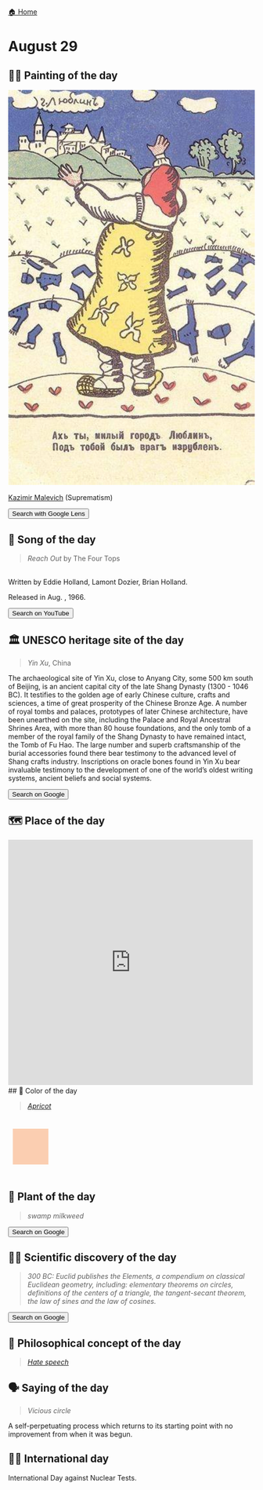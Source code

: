 
[🏠 Home](../../index.md)

# August 29

## 🧑‍🎨 Painting of the day

<img width="600" src="../img/Kazimir_Malevich_6.jpg">

[Kazimir Malevich](http://en.wikipedia.org/wiki/Kazimir_Malevich) (Suprematism)

<button class="btn btn-success"
onclick=" window.open('https://lens.google.com/uploadbyurl?url=https://iretes.github.io/one-a-day/data/img/Kazimir_Malevich_6.jpg','_blank')">
Search with Google Lens
</button>

## 🎼 Song of the day

> *Reach Out*
by The Four Tops

<br />Written by Eddie Holland, Lamont Dozier, Brian Holland.

Released in Aug. , 1966.

<button class="btn btn-success"
onclick=" window.open('http://www.youtube.com/search?q=Reach Out by The Four Tops','_blank')">
Search on YouTube
</button>

## 🏛️ UNESCO heritage site of the day

> *Yin Xu*, China

<p>The archaeological site of Yin Xu, close to Anyang City, some 500 km south of Beijing, is an ancient capital city of the late Shang Dynasty (1300 - 1046 BC). It testifies to the golden age of early Chinese culture, crafts and sciences, a time of great prosperity of the Chinese Bronze Age. A number of royal tombs and palaces, prototypes of later Chinese architecture, have been unearthed on the site, including the Palace and Royal Ancestral Shrines Area, with more than 80 house foundations, and the only tomb of a member of the royal family of the Shang Dynasty to have remained intact, the Tomb of Fu Hao. The large number and superb craftsmanship of the burial accessories found there bear testimony to the advanced level of Shang crafts industry. Inscriptions on oracle bones found in Yin Xu bear invaluable testimony to the development of one of the world’s oldest writing systems, ancient beliefs and social systems.</p>

<button class="btn btn-success"
onclick=" window.open('http://www.google.com/search?q=Yin Xu','_blank')">
Search on Google
</button>

## 🗺️ Place of the day

<iframe
src="https://www.mapcrunch.com"
name="mapcrunch"
width="500"
height="500"
allowTransparency="true"
scrolling="no"
frameborder="0"
>
</iframe>
## 🎨 Color of the day

> *[Apricot](https://en.wikipedia.org/wiki/Apricot_(color))*

<div style="color:#FBCEB1; font-size: 100px;">&#9632;</div>

## 🌿 Plant of the day

> *swamp milkweed*

<button class="btn btn-success"
onclick=" window.open('http://www.google.com/search?q=swamp milkweed','_blank')">
Search on Google
</button>

## 🧑‍🔬 Scientific discovery of the day

> *300 BC: Euclid publishes the Elements, a compendium on classical Euclidean geometry, including: elementary theorems on circles, definitions of the centers of a triangle, the tangent-secant theorem, the law of sines and the law of cosines.*

<button class="btn btn-success"
onclick=" window.open('http://www.google.com/search?q=300 BC: Euclid publishes the Elements, a compendium on classical Euclidean geometry, including: elementary theorems on circles, definitions of the centers of a triangle, the tangent-secant theorem, the law of sines and the law of cosines.','_blank')"> 
Search on Google
</button>

## 💭 Philosophical concept of the day

> *[Hate speech](https://en.wikipedia.org/wiki/Hate_speech)*

## 🗣️ Saying of the day

> *Vicious circle*

A self-perpetuating process which returns to its starting point with no improvement from when it was begun. 

## 🏳️‍🌈 International day

International Day against Nuclear Tests.